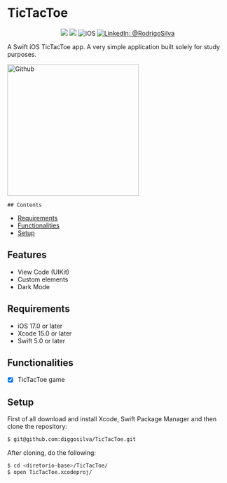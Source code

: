 # TicTacToe

<p align="center">
    <img src="https://img.shields.io/badge/Swift-5.9.1-orange.svg" />
    <img src="https://img.shields.io/badge/Xcode-15.2.X-orange.svg" />
    <img src="https://img.shields.io/badge/platforms-iOS-brightgreen.svg?style=flat" alt="iOS" />
    <a href="https://www.linkedin.com/in/rodrigo-silva-6a53ba300/" target="_blank">
        <img src="https://img.shields.io/badge/LinkedIn-@RodrigoSilva-blue.svg?style=flat" alt="LinkedIn: @RodrigoSilva" />
    </a>
</p>

A Swift iOS TicTacToe app. A very simple application built solely for study purposes.


<p align="left">
    <img src="https://media.giphy.com/media/PvrqDFX9m8N2eGjYXi/giphy.gif" width="300" max-width="40%" alt="Github"/>
</p> 


    ## Contents

- [Requirements](#requirements)
- [Functionalities](#functionalities)
- [Setup](#setup)

## Features

- View Code (UIKit)
- Custom elements
- Dark Mode

## Requirements

- iOS 17.0 or later
- Xcode 15.0 or later
- Swift 5.0 or later

## Functionalities
- [x] TicTacToe game

## Setup

First of all download and install Xcode, Swift Package Manager and then clone the repository:

```sh
$ git@github.com:diggosilva/TicTacToe.git
```

After cloning, do the following:

```sh
$ cd <diretorio-base>/TicTacToe/
$ open TicTacToe.xcodeproj/
```